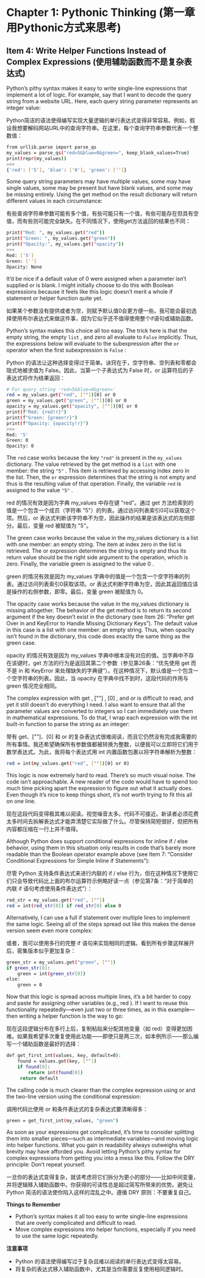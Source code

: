# Chapter 1: Pythonic Thinking (第一章 用Pythonic方式来思考)

## Item 4: Write Helper Functions Instead of Complex Expressions (使用辅助函数而不是复杂表达式)

Python’s pithy syntax makes it easy to write single-line expressions that implement a lot of logic. For example, say that I want to decode the query string from a website URL. Here, each query string parameter represents an integer value:

Python简洁的语法使得编写实现大量逻辑的单行表达式变得非常容易。例如，假设我想要解码网站URL中的查询字符串。在这里，每个查询字符串参数代表一个整数值：

```bash
from urllib.parse import parse_qs
my_values = parse_qs("red=5&blue=0&green=", keep_blank_values=True)
print(repr(my_values))
>>>
{'red': ['5'], 'blue': ['0'], 'green': ['']}
```

Some query string parameters may have multiple values, some may have single values, some may be present but have blank values, and some may be missing entirely. Using the get method on the result dictionary will return different values in each circumstance:

有些查询字符串参数可能有多个值，有些可能只有一个值，有些可能存在但具有空值，而有些则可能完全缺失。在不同情况下，使用get方法返回的结果也不同：

```bash
print("Red: ", my_values.get("red"))
print("Green: ", my_values.get("green"))
print("Opacity:", my_values.get("opacity"))
>>>
Red: ['5']
Green: ['']
Opacity: None
```

It’d be nice if a default value of 0 were assigned when a parameter isn’t supplied or is blank. I might initially choose to do this with Boolean expressions because it feels like this logic doesn’t merit a whole if statement or helper function quite yet.

如果某个参数没有提供或者为空，则赋予默认值0会更方便一些。我可能会最初选择使用布尔表达式来做这件事，因为它似乎还不值得使用整个if语句或辅助函数。

Python’s syntax makes this choice all too easy. The trick here is that the empty string, the empty `list` , and zero all evaluate to `False` implicitly. Thus, the expressions below will evaluate to the subexpression after the `or` operator when the first subexpression is `False` :

Python 的语法让这种选择变得过于简单。诀窍在于，空字符串、空列表和零都会隐式地被求值为 False。因此，当第一个子表达式为 False 时，or 运算符后的子表达式将作为结果返回：

```bash
# For query string 'red=5&blue=0&green='
red = my_values.get("red", [""])[0] or 0
green = my_values.get("green", [""])[0] or 0
opacity = my_values.get("opacity", [""])[0] or 0
print(f"Red: {red!r}")
print(f"Green: {green!r}")
print(f"Opacity: {opacity!r}")
>>>
Red: '5'
Green: 0
Opacity: 0
```

The `red` case works because the key `"red"` is present in the `my_values` dictionary. The value retrieved by the get method is a `list` with one member: the string `"5"` . This item is retrieved by accessing index zero in the list. Then, the `or` expression determines that the string is not empty and thus is the resulting value of that operation. Finally, the variable `red` is assigned to the value `"5"` .

red 的情况有效是因为字典 my_values 中存在键 "red"。通过 get 方法检索到的值是一个包含一个成员（字符串 "5"）的列表。通过访问列表索引0可以获取这个项。然后，or 表达式判断该字符串不为空，因此操作的结果是该表达式的左侧部分。最后，变量 red 被赋值为 "5"。

The green case works because the value in the my_values dictionary is a list with one member: an empty string. The item at index zero in the list is retrieved. The or expression determines the string is empty and thus its return value should be the right side argument to the operation, which is zero. Finally, the variable green is assigned to the value 0 .

green 的情况有效是因为 my_values 字典中的值是一个包含一个空字符串的列表。通过访问列表索引0获取该项。or 表达式判断字符串为空，因此其返回值应该是操作的右侧参数，即零。最后，变量 green 被赋值为 0。

The opacity case works because the value in the my_values dictionary is missing altogether. The behavior of the get method is to return its second argument if the key doesn’t exist in the dictionary (see Item 26: “Prefer get Over in and KeyError to Handle Missing Dictionary Keys”). The default value in this case is a list with one member: an empty string. Thus, when opacity isn’t found in the dictionary, this code does exactly the same thing as the green case.

opacity 的情况有效是因为 my_values 字典中根本没有对应的值。当字典中不存在该键时，get 方法的行为是返回其第二个参数（参见第26条：“优先使用 get 而不是 in 和 KeyError 来处理缺失的字典键”）。在这种情况下，默认值是一个包含一个空字符串的列表。因此，当 opacity 在字典中找不到时，这段代码的作用与 green 情况完全相同。

The complex expression with get , [""] , [0] , and or is difficult to read, and yet it still doesn’t do everything I need. I also want to ensure that all the parameter values are converted to integers so I can immediately use them in mathematical expressions. To do that, I wrap each expression with the int built-in function to parse the string as an integer:

带有 get、[""]、[0] 和 or 的复杂表达式很难阅读，而且它仍然没有完成我需要的所有事情。我还希望确保所有参数值都被转换为整数，以便我可以立即将它们用于数学表达式。为此，我将每个表达式用 int 内置函数包裹以将字符串解析为整数：

```bash
red = int(my_values.get("red", [""])[0] or 0)
```

This logic is now extremely hard to read. There’s so much visual noise. The code isn’t approachable. A new reader of the code would have to spend too much time picking apart the expression to figure out what it actually does. Even though it’s nice to keep things short, it’s not worth trying to fit this all on one line.

现在这段代码变得极其难以阅读。视觉噪音太多。代码不可接近。新读者必须花费太多时间去拆解表达式才能弄清楚它实际做了什么。尽管保持简短很好，但把所有内容都压缩在一行上并不值得。

Although Python does support conditional expressions for inline if / else behavior, using them in this situation only results in code that’s barely more readable than the Boolean operator example above (see Item 7: “Consider Conditional Expressions for Simple Inline if Statements”):

尽管 Python 支持条件表达式来进行内联的 if / else 行为，但在这种情况下使用它们只会导致代码比上面的布尔运算符示例略好读一点（参见第7条：“对于简单的内联 if 语句考虑使用条件表达式”）：

```bash
red_str = my_values.get("red", [""])
red = int(red_str[0]) if red_str[0] else 0
```

Alternatively, I can use a full if statement over multiple lines to implement the same logic. Seeing all of the steps spread out like this makes the dense version seem even more complex:

或者，我可以使用多行的完整 if 语句来实现相同的逻辑。看到所有步骤这样展开后，密集版本似乎更加复杂：

```bash
green_str = my_values.get("green", [""])
if green_str[0]:
    green = int(green_str[0])
else:
    green = 0
```

Now that this logic is spread across multiple lines, it’s a bit harder to copy and paste for assigning other variables (e.g., red ). If I want to reuse this functionality repeatedly—even just two or three times, as in this example—then writing a helper function is the way to go:

现在这段逻辑分布在多行上后，复制粘贴来分配其他变量（如 red）变得更加困难。如果我希望多次重复使用此功能——即使只是两三次，如本例所示——那么编写一个辅助函数是最好的选择：

```bash
def get_first_int(values, key, default=0):
    found = values.get(key, [""])
    if found[0]:
        return int(found[0])
     return default
```

The calling code is much clearer than the complex expression using or and the two-line version using the conditional expression:

调用代码比使用 or 和条件表达式的复杂表达式要清晰得多：

```bash
green = get_first_int(my_values, "green")
```

As soon as your expressions get complicated, it’s time to consider splitting them into smaller pieces—such as intermediate variables—and moving logic into helper functions. What you gain in readability always outweighs what brevity may have afforded you. Avoid letting Python’s pithy syntax for complex expressions from getting you into a mess like this. Follow the DRY principle: Don’t repeat yourself.

一旦你的表达式变得复杂，就该考虑将它们拆分为更小的部分——比如中间变量，并将逻辑移入辅助函数中。你获得的可读性总是超过简写所带来的优势。避免让 Python 简洁的语法使你陷入这样的混乱之中。遵循 DRY 原则：不要重复自己。

**Things to Remember**
- Python’s syntax makes it all too easy to write single-line expressions that are overly complicated and difficult to read.
- Move complex expressions into helper functions, especially if you need to use the same logic repeatedly.

**注意事项**
- Python 的语法使得编写过于复杂且难以阅读的单行表达式变得太容易。
- 将复杂的表达式移入辅助函数中，尤其是当你需要反复使用相同逻辑时。